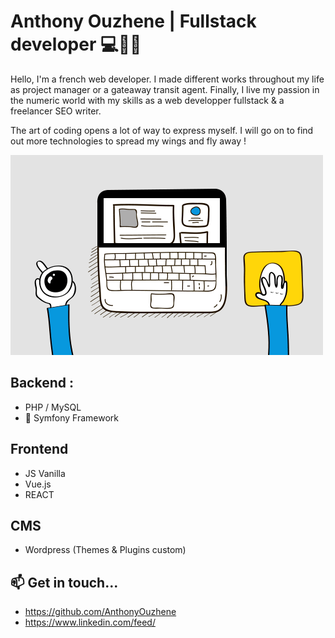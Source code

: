 # Anthony Ouzhene | Fullstack developer 💻👋🚀

Hello, I'm a french web developer. I made different works throughout my life as project manager or a gateaway transit agent.
Finally, I live my passion in the numeric world with my skills as a web developper fullstack & a freelancer SEO writer.

The art of coding opens a lot of way to express myself. I will go on to find out more technologies to spread my wings and fly away !


![Cover](https://github.com/AnthonyOuzhene/AnthonyOuzhene/blob/main/img/code2.gif)


## Backend :
- PHP / MySQL
- 🔭 Symfony Framework

## Frontend
- JS Vanilla
- Vue.js
- REACT

## CMS
-  Wordpress (Themes & Plugins custom)

## 📫 Get in touch...

- https://github.com/AnthonyOuzhene
- https://www.linkedin.com/feed/
